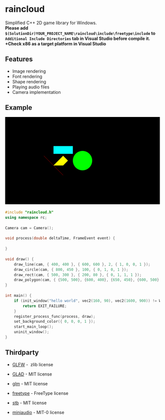 # raincloud
Simplified C++ 2D game library for Windows.  
**Please add `$(SolutionDir)YOUR_PROJECT_NAME\raincloud\include\freetype\include` to `Additional Include Directories` tab in Visual Studio before compile it.**  
**+Check x86 as a target platform in Visual Studio**

## Features
- Image rendering
- Font rendering
- Shape rendering
- Playing audio files
- Camera implementation

## Example
![example1](example1.png)
```cpp
#include "raincloud.h"
using namespace rc;

Camera cam = Camera();

void process(double deltaTime, FrameEvent event) {

}

void draw() {
	draw_line(cam, { 400, 400 }, { 600, 600 }, 2, { 1, 0, 0, 1 });
	draw_circle(cam, { 800, 450 }, 100, { 0, 1, 0, 1 });
	draw_rect(cam, { 500, 300 }, { 200, 80 }, { 0, 1, 1, 1 });
	draw_polygon(cam, { {500, 500}, {600, 400}, {650, 450}, {600, 500} }, { 1, 1, 0, 1 });
}

int main() {
	if (init_window("hello world", vec2(160, 90), vec2(1600, 900)) != WINDOW_CONDITION::SUCCESS) {
		return EXIT_FAILURE;
	}
	register_process_func(process, draw);
	set_background_color({ 0, 0, 0, 1 });
	start_main_loop();
	uninit_window();
}
```

## Thirdparty
- [GLFW](https://www.glfw.org/) -  zlib license

- [GLAD](https://glad.dav1d.de/) - MIT license

- [glm](https://github.com/g-truc/glm) - MIT license

- [freetype](https://freetype.org/) - FreeType license

- [stb](https://github.com/nothings/stb) - MIT license

- [miniaudio](https://miniaud.io/) - MIT-0 license

